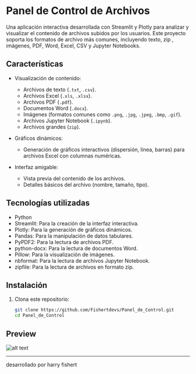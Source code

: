 # Panel de Control de Archivos

Una aplicación interactiva desarrollada con Streamlit y Plotly para analizar y visualizar el contenido de archivos subidos por los usuarios. Este proyecto soporta los formatos de archivo más comunes, incluyendo texto, zip ,  imágenes, PDF, Word, Excel, CSV y Jupyter Notebooks.

## Características

- Visualización de contenido:
  - Archivos de texto (`.txt`, `.csv`).
  - Archivos Excel (`.xls`, `.xlsx`).
  - Archivos PDF (`.pdf`).
  - Documentos Word (`.docx`).
  - Imágenes (formatos comunes como `.png`, `.jpg`, `.jpeg`, `.bmp`, `.gif`).
  - Archivos Jupyter Notebook (`.ipynb`).
  - Archivos grandes (`zip`).
- Gráficos dinámicos:
  - Generación de gráficos interactivos (dispersión, línea, barras) para archivos Excel con columnas numéricas.

- Interfaz amigable:
  - Vista previa del contenido de los archivos.
  - Detalles básicos del archivo (nombre, tamaño, tipo).

## Tecnologías utilizadas

- Python
- Streamlit: Para la creación de la interfaz interactiva.
- Plotly: Para la generación de gráficos dinámicos.
- Pandas: Para la manipulación de datos tabulares.
- PyPDF2: Para la lectura de archivos PDF.
- python-docx: Para la lectura de documentos Word.
- Pillow: Para la visualización de imágenes.
- nbformat: Para la lectura de archivos Jupyter Notebook.
- zipfile: Para la lectura de archivos en formato zip.




## Instalación

1. Clona este repositorio:
   ```bash
   git clone https://github.com/Fishertdevs/Panel_de_Control.git
   cd Panel_de_Control


## Preview 
![alt text](image1.png)

---
   desarrollado por harry fishert 
